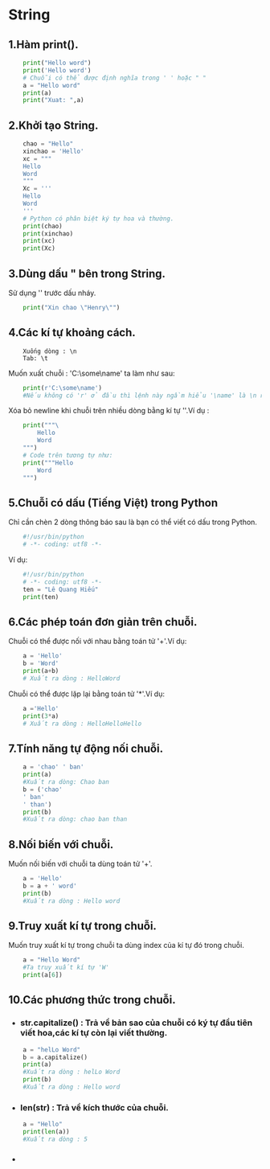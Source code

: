 # String
## 1.Hàm print().
```python
	print("Hello word")
	print('Hello word')
	# Chuỗi có thể được định nghĩa trong ' ' hoặc " "
	a = "Hello word"
	print(a)
	print("Xuat: ",a)
```
##	2.Khởi tạo String.
```python
	chao = "Hello"
	xinchao = 'Hello'
	xc = """
	Hello 
	Word
	"""
	Xc = '''
	Hello
	Word
	'''
	# Python có phân biệt ký tự hoa và thường.
	print(chao)
	print(xinchao)
	print(xc)
	print(Xc)
```
##	3.Dùng dấu " bên trong String.
Sử dụng '\' trước dấu nháy.  
```python
	print("Xin chao \"Henry\"")
```
##	4.Các kí tự khoảng cách.
```
	Xuống dòng : \n  
	Tab: \t 
```
Muốn xuất chuỗi : 'C:\some\name' ta làm như sau:  
```python
	print(r'C:\some\name')
	#Nếu không có 'r' ở đầu thì lệnh này ngầm hiểu '\name' là \n rồi string 'ame'
```
Xóa bỏ newline khi chuỗi trên nhiều dòng bằng kí tự '\'.Ví dụ :  
```python
	print("""\
		Hello
		Word
	""")
	# Code trên tương tự như:
	print("""Hello
		Word
	""")
```
##	5.Chuỗi có dấu (Tiếng Việt) trong Python
Chỉ cần chèn 2 dòng thông báo sau là bạn có thể viết có dấu trong Python.  
```python
	#!/usr/bin/python
	# -*- coding: utf8 -*-
```
Ví dụ:  
```python
	#!/usr/bin/python
	# -*- coding: utf8 -*-
	ten = "Lê Quang Hiếu"
	print(ten)
```
##	6.Các phép toán đơn giản trên chuỗi.    
Chuỗi có thể được nối với nhau bằng toán tử '+'.Ví dụ:  
```python
	a = 'Hello'
	b = 'Word'
	print(a+b)
	# Xuất ra dòng : HelloWord
```
Chuỗi có thể được lặp lại bằng toán tử '*'.Ví dụ:  
```python
	a ='Hello'
	print(3*a)
	# Xuất ra dòng : HelloHelloHello
```
##	7.Tính năng tự động nối chuỗi.
```python
	a = 'chao' ' ban'
	print(a)
	#Xuất ra dòng: Chao ban
	b = ('chao'
	' ban'
	' than')
	print(b)
	#Xuất ra dòng: chao ban than
```
##	8.Nối biến với chuỗi.
Muốn nối biến với chuỗi ta dùng toán tử '+'.  
```python
	a = 'Hello'
	b = a + ' word'
	print(b)
	#Xuất ra dòng : Hello word 
```
##	9.Truy xuất kí tự trong chuỗi.
Muốn truy xuất kí tự trong chuỗi ta dùng index của kí tự đó trong chuỗi.  
```python
	a = "Hello Word"
	#Ta truy xuất kí tự 'W'
	print(a[6])
```
##	10.Các phương thức trong chuỗi.
*	###	str.capitalize() : Trả về bản sao của chuỗi có ký tự đầu tiên viết hoa,các kí tự còn lại viết thường.
```python
	a = "helLo Word"
	b = a.capitalize()
	print(a)
	#Xuất ra dòng : helLo Word
	print(b)
	#Xuất ra dòng : Hello word
```
*	###	len(str) : Trả về kích thước của chuỗi.
```python
	a = "Hello"
	print(len(a))
	#Xuất ra dòng : 5
```
*	###	
